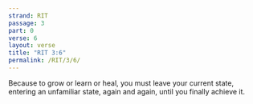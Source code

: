 ```yaml
---
strand: RIT
passage: 3
part: 0
verse: 6
layout: verse
title: "RIT 3:6"
permalink: /RIT/3/6/
---
```

Because to grow or learn or heal, you must leave your current state, entering an unfamiliar state, again and again, until you finally achieve it.
